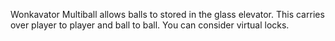 Wonkavator Multiball allows balls to stored in the glass elevator.  This carries over player to player and ball to ball.  You can consider virtual locks.